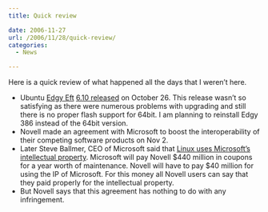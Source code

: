 ```yaml
---
title: Quick review

date: 2006-11-27
url: /2006/11/28/quick-review/
categories:
  - News

---
```

Here is a quick review of what happened all the days that I weren&#8217;t here.

  * Ubuntu [Edgy Eft][1] [6.10 released][2] on October 26. This release wasn&#8217;t so satisfying as there were numerous problems with upgrading and still there is no proper flash support for 64bit. I am planning to reinstall Edgy 386 instead of the 64bit version.
  * Novell made an agreement with Microsoft to boost the interoperability of their competing software products on Nov 2.
  * Later Steve Ballmer, CEO of Microsoft said that [Linux uses Microsoft&#8217;s intellectual property][3]. Microsoft will pay Novell $440 million in coupons for a year worth of maintenance. Novell will have to pay $40 million for using the IP of Microsoft. For this money all Novell users can say that they paid properly for the intellectual property.
  * But Novell says that this agreement has nothing to do with any infringement.

 [1]: https://wiki.ubuntu.com/EdgyReleaseNotes
 [2]: http://www.ubuntu.com/news/610released
 [3]: http://www.computerworld.com.au/index.php/id;839593139;fp;16;fpid;1